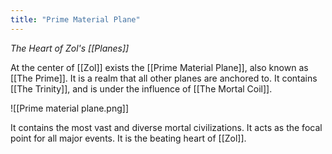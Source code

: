 ```yaml
---
title: "Prime Material Plane"
---
```

*The Heart of Zol's [[Planes]]*

At the center of [[Zol]] exists the [[Prime Material Plane]], also known as [[The Prime]]. It is a realm that all other planes are anchored to. It contains [[The Trinity]], and is under the influence of [[The Mortal Coil]].

![[Prime material plane.png]]

It contains the most vast and diverse mortal civilizations. It acts as the focal point for all major events. It is the beating heart of [[Zol]].